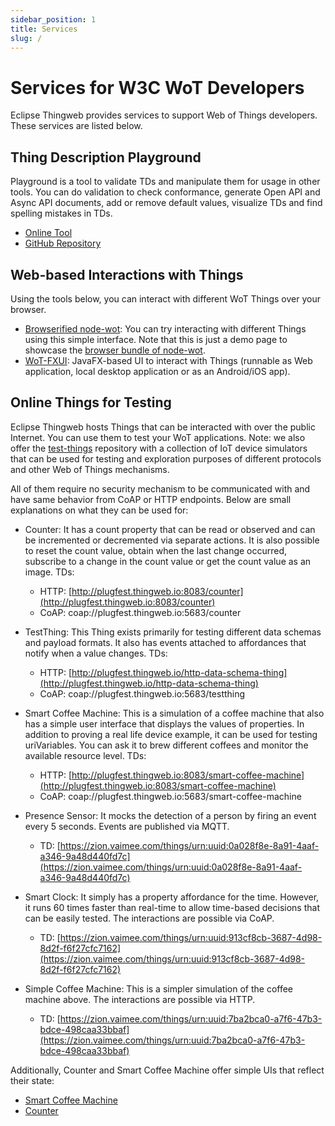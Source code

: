 ```yaml
---
sidebar_position: 1
title: Services
slug: /
---
```

# Services for W3C WoT Developers

Eclipse Thingweb provides services to support Web of Things developers. These services are listed below.

## Thing Description Playground

Playground is a tool to validate TDs and manipulate them for usage in other tools. You can do validation to check conformance, generate Open API and Async API documents, add or remove default values, visualize TDs and find spelling mistakes in TDs.

* [Online Tool](https://playground.thingweb.io)
* [GitHub Repository](https://github.com/eclipse-thingweb/playground)

## Web-based Interactions with Things

Using the tools below, you can interact with different WoT Things over your browser.

* [Browserified node-wot](http://plugfest.thingweb.io/webui/): You can try interacting with different Things using this simple interface. Note that this is just a demo page to showcase the [browser bundle of node-wot](https://github.com/eclipse-thingweb/node-wot/tree/master/packages/browser-bundle).
* [WoT-FXUI](https://github.com/danielpeintner/wot-fxui): JavaFX-based UI to interact with Things (runnable as Web application, local desktop application or as an Android/iOS app).

## Online Things for Testing

Eclipse Thingweb hosts Things that can be interacted with over the public Internet. You can use them to test your WoT applications.
Note: we also offer the [test-things](https://github.com/eclipse-thingweb/test-things/) repository with a collection of IoT device simulators that can be used for testing and exploration purposes of different protocols and other Web of Things mechanisms.

All of them require no security mechanism to be communicated with and have same behavior from CoAP or HTTP endpoints. Below are small explanations on what they can be used for:

* Counter: It has a count property that can be read or observed and can be incremented or decremented via separate actions. It is also possible to reset the count value, obtain when the last change occurred, subscribe to a change in the count value or get the count value as an image. TDs:

  * HTTP: [http://plugfest.thingweb.io:8083/counter](http://plugfest.thingweb.io:8083/counter)
  * CoAP: coap://plugfest.thingweb.io:5683/counter

* TestThing: This Thing exists primarily for testing different data schemas and payload formats. It also has events attached to affordances that notify when a value changes. TDs:

  * HTTP: [http://plugfest.thingweb.io/http-data-schema-thing](http://plugfest.thingweb.io/http-data-schema-thing)
  * CoAP: coap://plugfest.thingweb.io:5683/testthing

* Smart Coffee Machine: This is a simulation of a coffee machine that also has a simple user interface that displays the values of properties. In addition to proving a real life device example, it can be used for testing uriVariables. You can ask it to brew different coffees and monitor the available resource level. TDs:

  * HTTP: [http://plugfest.thingweb.io:8083/smart-coffee-machine](http://plugfest.thingweb.io:8083/smart-coffee-machine)
  * CoAP: coap://plugfest.thingweb.io:5683/smart-coffee-machine

* Presence Sensor: It mocks the detection of a person by firing an event every 5 seconds. Events are published via MQTT.

  * TD: [https://zion.vaimee.com/things/urn:uuid:0a028f8e-8a91-4aaf-a346-9a48d440fd7c](https://zion.vaimee.com/things/urn:uuid:0a028f8e-8a91-4aaf-a346-9a48d440fd7c)

* Smart Clock: It simply has a property affordance for the time. However, it runs 60 times faster than real-time to allow time-based decisions that can be easily tested. The interactions are possible via CoAP.

  * TD: [https://zion.vaimee.com/things/urn:uuid:913cf8cb-3687-4d98-8d2f-f6f27cfc7162](https://zion.vaimee.com/things/urn:uuid:913cf8cb-3687-4d98-8d2f-f6f27cfc7162)

* Simple Coffee Machine: This is a simpler simulation of the coffee machine above. The interactions are possible via HTTP.

  * TD: [https://zion.vaimee.com/things/urn:uuid:7ba2bca0-a7f6-47b3-bdce-498caa33bbaf](https://zion.vaimee.com/things/urn:uuid:7ba2bca0-a7f6-47b3-bdce-498caa33bbaf)

Additionally, Counter and Smart Coffee Machine offer simple UIs that reflect their state:

* [Smart Coffee Machine](http://plugfest.thingweb.io/examples/smart-coffee-machine.html)
* [Counter](http://plugfest.thingweb.io/examples/counter.html)
